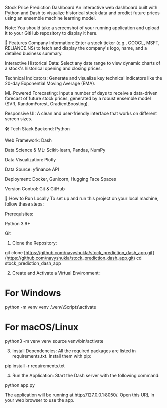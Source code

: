 Stock Price Prediction Dashboard
An interactive web dashboard built with Python and Dash to visualize historical stock data and predict future prices using an ensemble machine learning model.

Note: You should take a screenshot of your running application and upload it to your GitHub repository to display it here.

🚀 Features
Company Information: Enter a stock ticker (e.g., GOOGL, MSFT, RELIANCE.NS) to fetch and display the company's logo, name, and a detailed business summary.

Interactive Historical Data: Select any date range to view dynamic charts of a stock's historical opening and closing prices.

Technical Indicators: Generate and visualize key technical indicators like the 20-day Exponential Moving Average (EMA).

ML-Powered Forecasting: Input a number of days to receive a data-driven forecast of future stock prices, generated by a robust ensemble model (SVR, RandomForest, GradientBoosting).

Responsive UI: A clean and user-friendly interface that works on different screen sizes.

🛠️ Tech Stack
Backend: Python

Web Framework: Dash

Data Science & ML: Scikit-learn, Pandas, NumPy

Data Visualization: Plotly

Data Source: yfinance API

Deployment: Docker, Gunicorn, Hugging Face Spaces

Version Control: Git & GitHub

🔧 How to Run Locally
To set up and run this project on your local machine, follow these steps:

Prerequisites:

Python 3.9+

Git

1. Clone the Repository:

git clone [https://github.com/navyshukla/stock_prediction_dash_app.git](https://github.com/navyshukla/stock_prediction_dash_app.git)
cd stock_prediction_dash_app

2. Create and Activate a Virtual Environment:

# For Windows
python -m venv venv
.\venv\Scripts\activate

# For macOS/Linux
python3 -m venv venv
source venv/bin/activate

3. Install Dependencies:
All the required packages are listed in requirements.txt. Install them with pip:

pip install -r requirements.txt

4. Run the Application:
Start the Dash server with the following command:

python app.py

The application will be running at http://127.0.0.1:8050/. Open this URL in your web browser to use the app.
